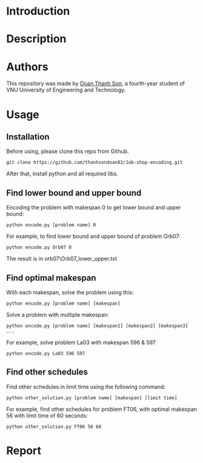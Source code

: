 # Introduction

# Description

# Authors

This repository was made by [Doan Thanh Son](https://github.com/thanhsondoan02), a fourth-year student of VNU University of Engineering and Technology.

# Usage

## Installation

Before using, please clone this repo from Github.

```
git clone https://github.com/thanhsondoan02/Job-shop-encoding.git
```

After that, install python and all required libs.


## Find lower bound and upper bound
Encoding the problem with makespan 0 to get lower bound and upper bound:
```
python encode.py [problem name] 0
```
For example, to find lower bound and upper bound of problem Orb07:
```
python encode.py Orb07 0
```
The result is in orb07\Orb07_lower_upper.txt

## Find optimal makespan
With each makespan, solve the problem using this:
```
python encode.py [problem name] [makespan]
```
Solve a problem with multiple makespan:
```
python encode.py [problem name] [makespan1] [makespan2] [makespan3] ...
```
For example, solve problem La03 with makespan 596 & 597
```
python encode.py La03 596 597
```

## Find other schedules
Find other schedules in limit time using the following command:
```
python other_solution.py [problem name] [makespan] [limit time]
```
For example, find other schedules for problem FT06, with optimal makespan 56 with limit time of 60 seconds:
```
python other_solution.py FT06 56 60
```

# Report
